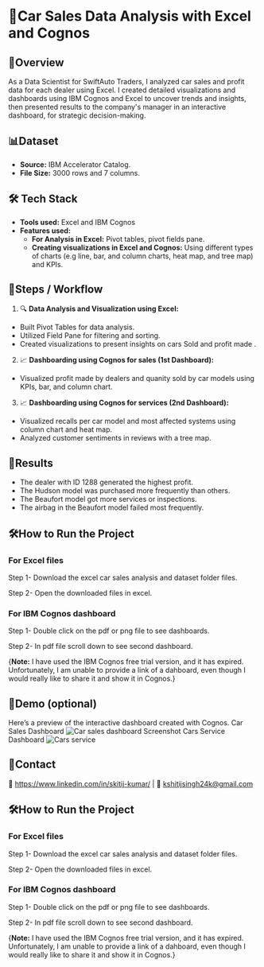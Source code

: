 
# 🏡Car Sales Data Analysis with Excel and Cognos



## 📄Overview
As a Data Scientist for SwiftAuto Traders, I analyzed car sales and profit data for each dealer using Excel. I created detailed visualizations and dashboards using IBM Cognos and Excel to uncover trends and insights, then presented results to the company's manager in an interactive dashboard, for strategic decision-making.
## 📊Dataset
- **Source:** IBM Accelerator Catalog.  
- **File Size:** 3000 rows and 7 columns.  
## 🛠️ Tech Stack
- **Tools used:** Excel and IBM Cognos
- **Features used:** 
  - **For Analysis in Excel:** Pivot tables, pivot fields pane.
  -  **Creating visualizations in Excel and Cognos:** Using different types of charts (e.g line, bar, and column charts, heat map, and tree map) and KPIs. 
## 🚀Steps / Workflow
1. 🔍 **Data Analysis and Visualization using Excel:** 
- Built Pivot Tables for data analysis.
- Utilized Field Pane for filtering and sorting.
- Created visualizations to present insights on cars Sold and profit made  .
2. 📈 **Dashboarding using Cognos for sales (1st Dashboard):**
- Visualized profit made by dealers and quanity sold by car models using KPIs, bar, and column chart.
3. 📈 **Dashboarding using Cognos for services (2nd Dashboard):**
- Visualized recalls per car model and most affected systems using column chart and heat map.
- Analyzed customer sentiments in reviews with a tree map.
## 🎯Results
- The dealer with ID 1288 generated the highest profit.
- The Hudson model was purchased more frequently than others.
- The Beaufort model got more services or inspections.
- The airbag in the Beaufort model failed most frequently.
## 🛠️How to Run the Project
### For Excel files
Step 1- Download the excel car sales analysis and dataset folder files.

Step 2- Open the downloaded files in excel.

### For IBM Cognos dashboard
Step 1- Double click on the pdf or png file to see dashboards.

Step 2- In pdf file scroll down to see second dashboard.

{**Note:** I have used the IBM Cognos free trial version, and it has expired. Unfortunately, I am unable to provide a link of a dahboard, even though I would really like to share it and show it in Cognos.}
## 🔗Demo (optional)
Here’s a preview of the interactive dashboard created with Cognos.
Car Sales Dashboard
![Car sales dashboard Screenshot](https://github.com/Skitij-Kumar/Creating-Visualization-using-Ms-excel/blob/main/Car%20sales%20dashboard%20Cognos.png)
Cars Service Dashboard
![Cars service](https://github.com/Skitij-Kumar/Creating-Visualization-using-Ms-excel/blob/main/Cars%20service%20dashboard%20Cognos.png)


## 🤝Contact
💼 https://www.linkedin.com/in/skitij-kumar/ | 📧 kshitijsingh24k@gmail.com
## 🛠️How to Run the Project
### For Excel files
Step 1- Download the excel car sales analysis and dataset folder files.

Step 2- Open the downloaded files in excel.

### For IBM Cognos dashboard
Step 1- Double click on the pdf or png file to see dashboards.

Step 2- In pdf file scroll down to see second dashboard.

{**Note:** I have used the IBM Cognos free trial version, and it has expired. Unfortunately, I am unable to provide a link of a dahboard, even though I would really like to share it and show it in Cognos.}
